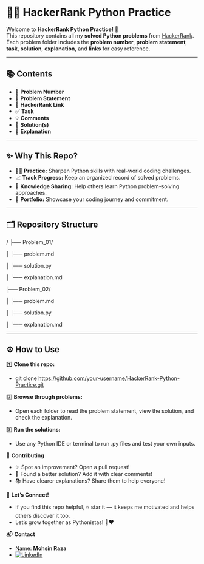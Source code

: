 # 🐍✨ HackerRank Python Practice

Welcome to **HackerRank Python Practice!** 🚀  
This repository contains all my **solved Python problems** from [HackerRank](https://www.hackerrank.com/).  
Each problem folder includes the **problem number**, **problem statement**, **task**, **solution**, **explanation**, and **links** for easy reference.

---

## 📚 Contents

- 📌 **Problem Number**
- 📝 **Problem Statement**
- 🔗 **HackerRank Link**
- ✅ **Task**
- 💡 **Comments**
- 🧩 **Solution(s)**
- 📂 **Explanation**

---

## ✨ Why This Repo?

- 👨‍💻 **Practice:** Sharpen Python skills with real-world coding challenges.
- 📈 **Track Progress:** Keep an organized record of solved problems.
- 🧠 **Knowledge Sharing:** Help others learn Python problem-solving approaches.
- 💼 **Portfolio:** Showcase your coding journey and commitment.

---

## 🗂️ Repository Structure

/
├── Problem_01/

│ ├── problem.md

│ ├── solution.py

│ └── explanation.md

├── Problem_02/

│ ├── problem.md

│ ├── solution.py

│ └── explanation.md


---

## ⚙️ How to Use

1️⃣ **Clone this repo:**
- git clone https://github.com/your-username/HackerRank-Python-Practice.git

2️⃣ **Browse through problems:**
- Open each folder to read the problem statement, view the solution, and check the explanation.

3️⃣ **Run the solutions:**
- Use any Python IDE or terminal to run .py files and test your own inputs.

🤝 **Contributing**
- ✨ Spot an improvement? Open a pull request!
- 🚀 Found a better solution? Add it with clear comments!
- 📚 Have clearer explanations? Share them to help everyone!

🌟 **Let’s Connect!**
- If you find this repo helpful, ⭐️ star it — it keeps me motivated and helps others discover it too.
- Let’s grow together as Pythonistas! 🐍❤️

📬 **Contact**
- Name: **Mohsin Raza**
- [![LinkedIn](https://img.shields.io/badge/LinkedIn-0077B5?style=for-the-badge&logo=linkedin&logoColor=white)](https://www.linkedin.com/in/mohsin--raza)

